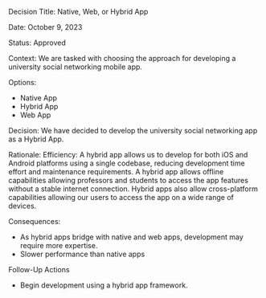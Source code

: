 Decision Title: Native, Web, or Hybrid App

Date: October 9, 2023

Status: Approved

Context: We are tasked with choosing the approach for developing a university social networking mobile app.

Options:

* Native App
* Hybrid App
* Web App

Decision: We have decided to develop the university social networking app as a Hybrid App.

Rationale: Efficiency: A hybrid app allows us to develop for both iOS and Android platforms using a single codebase, reducing development time effort and maintenance requirements. A hybrid app allows offline capabilities allowing professors and students to access the app features without a stable internet connection. Hybrid apps also allow cross-platform capabilities allowing our users to access the app on a wide range of devices.

Consequences:

* As hybrid apps bridge with native and web apps, development may require more expertise.
* Slower performance than native apps

Follow-Up Actions

* Begin development using a hybrid app framework.
